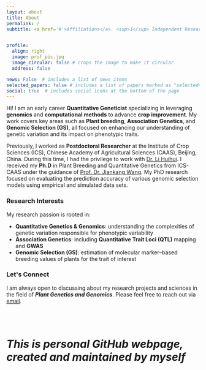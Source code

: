 ```yaml
---
layout: about
title: About
permalink: /
subtitle: <a href='#'>Affiliations</a>. <sup>1</sup> Independent Researcher


profile:
  align: right
  image: prof_pic.jpg
  image_circular: false # crops the image to make it circular
  address: false

news: False  # includes a list of news items
selected_papers: false # includes a list of papers marked as "selected={true}"
social: true  # includes social icons at the bottom of the page
---
```


Hi! I am an early career **Quantitative Geneticist** specializing in leveraging **genomics** and **computational methods** to advance **crop improvement**. My work covers key areas such as **Plant breeding**, **Association Genetics**, and **Genomic Selection (GS)**, all focused on enhancing our understanding of genetic variation and its impact on phenotypic traits.

Previously, I worked as **Postdoctoral Researcher** at the Institute of Crop Sciences (ICS), Chinese Academy of Agricultural Sciences (CAAS), Beijing, China. During this time, I had the privilege to work with [Dr. Li Huihui](https://isbreedingen.caas.cn/member/staff/294610.htm). I received my **Ph.D** in Plant Breeding and Quantitative Genetics from ICS-CAAS under the guidance of [Prof. Dr. Jiankang Wang](https://isbreedingen.caas.cn/member/staff/294609.htm). My PhD research focused on evaluating the prediction accuracy of various genomic selection models using empirical and simulated data sets.

### Research Interests
My research passion is rooted in:
- **Quantitative Genetics & Genomics**: understanding the complexities of genetic variation responsible for phenotypic variability
- **Association Genetics**: including **Quantitative Trait Loci (QTL)** mapping and **GWAS**
- **Genomic Selection (GS)**: estimation of molecular marker–based breeding values of plants for the trait of interest

### Let's Connect
I am always open to discussing about my research projects and sciences in the field of ***Plant Genetics and Genomics***. Please feel free to reach out via [email](mali1990@yahoo.com).

<br/><br/>  
# _This is personal GitHub webpage, created and maintained by myself_
